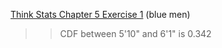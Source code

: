 [Think Stats Chapter 5 Exercise 1](http://greenteapress.com/thinkstats2/html/thinkstats2006.html#toc50) (blue men)

>> CDF between 5'10" and 6'1" is 0.342
